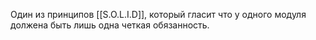 Один из принципов [[S.O.L.I.D]], который гласит что у одного модуля должена быть лишь одна четкая обязанность.